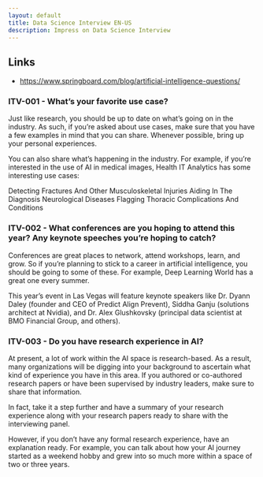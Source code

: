 ```yaml
---
layout: default
title: Data Science Interview EN-US
description: Impress on Data Science Interview
---
```


## Links

+ https://www.springboard.com/blog/artificial-intelligence-questions/ 

### ITV-001 - What’s your favorite use case?

Just like research, you should be up to date on what’s going on in the industry. As such, if you’re asked about use cases, make sure that you have a few examples in mind that you can share. Whenever possible, bring up your personal experiences.

You can also share what’s happening in the industry. For example, if you’re interested in the use of AI in medical images, Health IT Analytics has some interesting use cases:

Detecting Fractures And Other Musculoskeletal Injuries
Aiding In The Diagnosis Neurological Diseases
Flagging Thoracic Complications And Conditions

### ITV-002 - What conferences are you hoping to attend this year? Any keynote speeches you’re hoping to catch?

Conferences are great places to network, attend workshops, learn, and grow. So if you’re planning to stick to a career in artificial intelligence, you should be going to some of these. For example, Deep Learning World has a great one every summer.

This year’s event in Las Vegas will feature keynote speakers like Dr. Dyann Daley (founder and CEO of Predict Align Prevent), Siddha Ganju (solutions architect at Nvidia), and Dr. Alex Glushkovsky (principal data scientist at BMO Financial Group, and others).

### ITV-003 - Do you have research experience in AI?

At present, a lot of work within the AI space is research-based. As a result, many organizations will be digging into your background to ascertain what kind of experience you have in this area. If you authored or co-authored research papers or have been supervised by industry leaders, make sure to share that information.

In fact, take it a step further and have a summary of your research experience along with your research papers ready to share with the interviewing panel.

However, if you don’t have any formal research experience, have an explanation ready. For example, you can talk about how your AI journey started as a weekend hobby and grew into so much more within a space of two or three years.